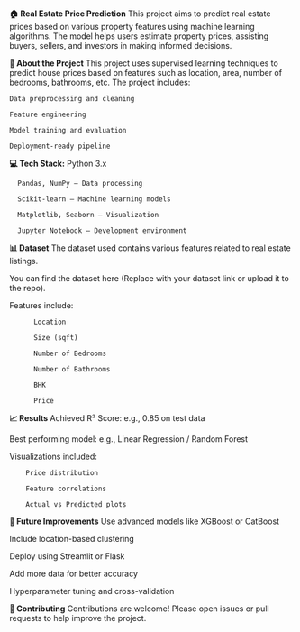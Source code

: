 **🏠 Real Estate Price Prediction** 
This project aims to predict real estate prices based on various property features using machine learning algorithms. The model helps users estimate property prices, assisting buyers, sellers, and investors in making informed decisions.

**📖 About the Project**
This project uses supervised learning techniques to predict house prices based on features such as location, area, number of bedrooms, bathrooms, etc. The project includes:

    Data preprocessing and cleaning

    Feature engineering

    Model training and evaluation

    Deployment-ready pipeline

**💻 Tech Stack:**
      Python 3.x
      
      Pandas, NumPy – Data processing
      
      Scikit-learn – Machine learning models
      
      Matplotlib, Seaborn – Visualization
      
      Jupyter Notebook – Development environment

**📊 Dataset**
The dataset used contains various features related to real estate listings.

You can find the dataset here (Replace with your dataset link or upload it to the repo).

Features include:

          Location
          
          Size (sqft)
          
          Number of Bedrooms
          
          Number of Bathrooms
          
          BHK
          
          Price

**📈 Results**
Achieved R² Score: e.g., 0.85 on test data

Best performing model: e.g., Linear Regression / Random Forest

Visualizations included:

        Price distribution
        
        Feature correlations
        
        Actual vs Predicted plots

**🔮 Future Improvements**
Use advanced models like XGBoost or CatBoost

Include location-based clustering

Deploy using Streamlit or Flask

Add more data for better accuracy

Hyperparameter tuning and cross-validation

**🤝 Contributing**
Contributions are welcome! Please open issues or pull requests to help improve the project.




